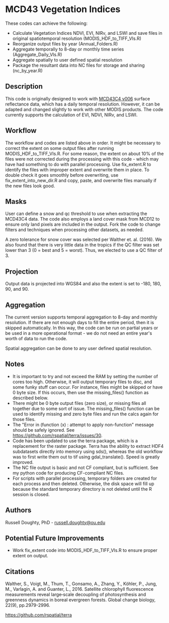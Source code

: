 # MCD43 Vegetation Indices

These codes can achieve the following:

* Calculate Vegetation Indices NDVI, EVI, NIRv, and LSWI and save files in original spatiotemporal resolution (MODIS_HDF_to_TIFF_VIs.R)
* Reorganize output files by year (Annual_Folders.R)
* Aggregate temporally to 8-day or monthly time series (Aggregate_Daily_VIs.R)
* Aggregate spatially to user defined spatial resolution
* Package the resultant data into NC files for storage and sharing (nc_by_year.R)

## Description

This code is originally designed to work with [MCD43C4 v006](https://lpdaac.usgs.gov/products/mcd43c4v006/) surface reflectance data, which has a daily temporal resolution. However, it can be adapted and changed slightly to work with other MODIS products. The code currently supports the calculation of EVI, NDVI, NIRv, and LSWI.

## Workflow

The workflow and codes are listed above in order. It might be necessary to correct the extent on some output files after running MODIS_HDF_to_TIFF_VIs.R. For some reason, the extent on about 10% of the files were not corrected during the processing with this code - which may have had something to do with parallel processing. Use fix_extent.R to identify the files with improper extent and overwrite them in place. To double check it goes smoothly before overwriting, use fix_extent_into_new_dir.R and copy, paste, and overwrite files manually if the new files look good.

## Masks

User can define a snow and qc threshold to use when extracting the MCD43C4 data. The code also employs a land cover mask from MCD12 to ensure only land pixels are included in the output. Fork the code to change filters and techniques when processing other datasets, as needed.

A zero tolerance for snow cover was selected per Walther et. al. (2016). We also found that there is very little data in the tropics if the QC filter was set lower than 3 (0 = best and 5 = worst). Thus, we elected to use a QC filter of 3.

## Projection

Output data is projected into WGS84 and also the extent is set to -180, 180, 90, and 90.

## Aggregation

The current version supports temporal aggregation to 8-day and monthly resolution. If there are not enough days to fill the entire period, then it is skipped automatically. In this way, the code can be run on partial years or be used in a more operational format - we do not need an entire year's worth of data to run the code.

Spatial aggregation can be done to any user defined spatial resolution.

## Notes

* It is important to try and not exceed the RAM by setting the number of cores too high. Otherwise, it will output temporary files to disc, and some funky stuff can occur. For instance, files might be skipped or have 0 byte size. If this occurs, then use the missing_files() function as described below.
* There might be 0 byte output files (zero size), or missing files all together due to some sort of issue. The missing_files() function can be used to identify missing and zero byte files and run the calcs again for those files.
* The "Error in (function (x)  : attempt to apply non-function" message should be safely ignored. See https://github.com/rspatial/terra/issues/30.
* Code has been updated to use the terra package, which is a replacement for the raster package. Terra has the ability to extract HDF4 subdatasets directly into memory using sds(), whereas the old workflow was to first write them out to tif using gdal_translate(). Speed is greatly improved.
* The NC file output is basic and not CF compliant, but is sufficient. See my python code for producing CF-compliant NC files.
* For scripts with parallel processing, temporary folders are created for each process and then deleted. Otherwise, the disk space will fill up because the standard temporary directory is not deleted until the R session is closed.

## Authors

Russell Doughty, PhD - russell.doughty@ou.edu

## Potential Future Improvements

* Work fix_extent code into MODIS_HDF_to_TIFF_VIs.R to ensure proper extent on output.

## Citations

Walther, S., Voigt, M., Thum, T., Gonsamo, A., Zhang, Y., Köhler, P., Jung, M., Varlagin, A. and Guanter, L., 2016. Satellite chlorophyll fluorescence measurements reveal large‐scale decoupling of photosynthesis and greenness dynamics in boreal evergreen forests. Global change biology, 22(9), pp.2979-2996.

https://github.com/rspatial/terra

